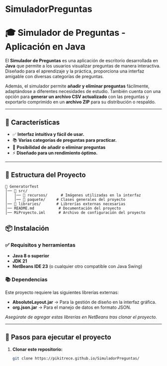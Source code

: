 # SimuladorPreguntas
# 🎓 Simulador de Preguntas - Aplicación en Java

El **Simulador de Preguntas** es una aplicación de escritorio desarrollada en **Java** que permite a los usuarios visualizar preguntas de manera interactiva. Diseñado para el aprendizaje y la práctica, proporciona una interfaz amigable con diversas categorías de preguntas.

Además, el simulador permite **añadir y eliminar preguntas** fácilmente, adaptándose a diferentes necesidades de estudio. También cuenta con una opción para **generar un archivo CSV actualizado** con las preguntas y exportarlo comprimido en un **archivo ZIP** para su distribución o respaldo.

---

## 🎯 **Características**

- ✅ **Interfaz intuitiva y fácil de usar.**
- 📚 **Varias categorías de preguntas para practicar.**
- 📝 **Posibilidad de añadir o eliminar preguntas**
- ⚡ **Diseñado para un rendimiento óptimo.**

---

## 📂 **Estructura del Proyecto**
```
📁 GeneratorTest
│── 📁 src/
│   │── 📁 recursos/      # Imágenes utilizadas en la interfaz
│   │── 📁 paquete/     # Clases generales del proyecto
│── 📁 libraries/       # Librerías externas necesarias
│── README.md           # Documentación del proyecto
│── MiProyecto.iml      # Archivo de configuración del proyecto
```
## 📦 **Instalación**

### ✅ **Requisitos y herramientas**

- **Java 8 o superior**
- **JDK 21**
- **NetBeans IDE 23** (o cualquier otro compatible con Java Swing)

### 📚 **Dependencias**

Este proyecto requiere las siguientes librerías externas:

- **AbsoluteLayout.jar** → Para la gestión de diseño en la interfaz gráfica.
- **org.json.jar** → Para el manejo de datos en formato JSON.

*Asegúrate de agregar estas librerías en NetBeans tras clonar el proyecto.*

---

## 🔧 **Pasos para ejecutar el proyecto**

1. **Clonar este repositorio:**
   ```sh
   git clone https://pikitrece.github.io/SimuladorPreguntas/
   
